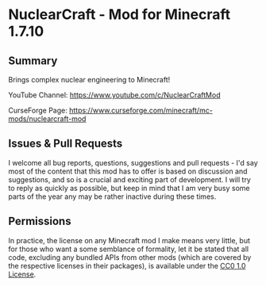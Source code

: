 NuclearCraft - Mod for Minecraft 1.7.10
=======================================


Summary
-------

Brings complex nuclear engineering to Minecraft!

YouTube Channel: https://www.youtube.com/c/NuclearCraftMod

CurseForge Page: https://www.curseforge.com/minecraft/mc-mods/nuclearcraft-mod


Issues & Pull Requests
----------------------

I welcome all bug reports, questions, suggestions and pull requests - I'd say most of the content that this mod has to offer is based on discussion and suggestions, and so is a crucial and exciting part of development. I will try to reply as quickly as possible, but keep in mind that I am very busy some parts of the year any may be rather inactive during these times.


Permissions
-----------

In practice, the license on any Minecraft mod I make means very little, but for those who want a some semblance of formality, let it be stated that all code, excluding any bundled APIs from other mods (which are covered by the respective licenses in their packages), is available under the [CC0 1.0 License](https://creativecommons.org/publicdomain/zero/1.0/).
